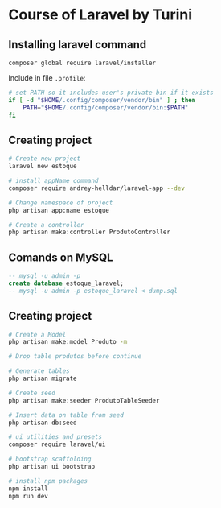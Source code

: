 # Course of Laravel by Turini


## Installing laravel command

```
composer global require laravel/installer
```

Include in file `.profile`:
```bash
# set PATH so it includes user's private bin if it exists
if [ -d "$HOME/.config/composer/vendor/bin" ] ; then
    PATH="$HOME/.config/composer/vendor/bin:$PATH"
fi
``` 

## Creating project

```bash
# Create new project
laravel new estoque

# install appName command
composer require andrey-helldar/laravel-app --dev

# Change namespace of project
php artisan app:name estoque

# Create a controller
php artisan make:controller ProdutoController
```

## Comands on MySQL
```sql
-- mysql -u admin -p
create database estoque_laravel;
-- mysql -u admin -p estoque_laravel < dump.sql
```

## Creating project
```bash
# Create a Model
php artisan make:model Produto -m

# Drop table produtos before continue

# Generate tables
php artisan migrate

# Create seed
php artisan make:seeder ProdutoTableSeeder

# Insert data on table from seed
php artisan db:seed

# ui utilities and presets
composer require laravel/ui

# bootstrap scaffolding
php artisan ui bootstrap

# install npm packages
npm install
npm run dev
```